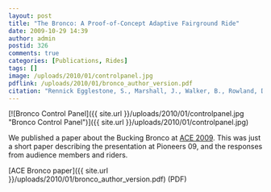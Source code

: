```yaml
---
layout: post
title: "The Bronco: A Proof-of-Concept Adaptive Fairground Ride"
date: 2009-10-29 14:39
author: admin
postid: 326
comments: true
categories: [Publications, Rides]
tags: []
image: /uploads/2010/01/controlpanel.jpg
pdflink: /uploads/2010/01/bronco_author_version.pdf
citation: "Rennick Egglestone, S., Marshall, J., Walker, B., Rowland, D., Benford, S. and Rodden, T. **The Bronco: A Proof-of-Concept Adaptive Fairground Ride**. Proceedings of ACE 2009, Athens, Greece (2009)."
---
```

[![Bronco Control Panel]({{ site.url }}/uploads/2010/01/controlpanel.jpg "Bronco Control Panel")]({{ site.url }}/uploads/2010/01/controlpanel.jpg)

We published a paper about the Bucking Bronco at [ACE 2009](http://www.ace2009.org/). This was just a short paper describing the presentation at Pioneers 09, and the responses from audience members and riders.

[ACE Bronco paper]({{ site.url }}/uploads/2010/01/bronco_author_version.pdf) (PDF)

